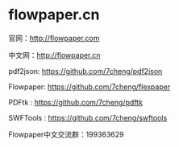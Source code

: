 # flowpaper.cn

官网：http://flowpaper.com 

中文网：http://flowpaper.cn 

pdf2json: https://github.com/7cheng/pdf2json

Flowpaper: https://github.com/7cheng/flexpaper

PDFtk : https://github.com/7cheng/pdftk

SWFTools : https://github.com/7cheng/swftools

Flowpaper中文交流群：199363629

